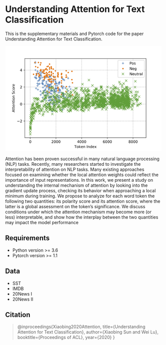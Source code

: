 # Understanding Attention for Text Classification
This is the supplementary materials and Pytorch code for the paper Understanding Attention for Text Classification.
<p align="center">
 <img src="imgs/sst_attn_score_d10_tanh.png" width="700"/>
</p>
Attention has been proven successful in many natural language processing (NLP) tasks. Recently, many researchers started to investigate the interpretability of attention on NLP tasks.
Many existing approaches focused on examining whether the local attention weights could
reflect the importance of input representations. In this work, we present a study on understanding the internal mechanism of attention by looking into the gradient update process,
checking its behavior when approaching a local minimum during training. We propose to
analyze for each word token the following two
quantities: its polarity score and its attention
score, where the latter is a global assessment
on the token’s significance. We discuss conditions under which the attention mechanism
may become more (or less) interpretable, and
show how the interplay between the two quantities may impact the model performance

## Requirements
* Python version >= 3.6
* Pytorch version >= 1.1

## Data
* SST
* IMDB
* 20News I
* 20News II

## Citation
>@inproceedings{Xiaobing2020Attention,
>title={Understanding Attention for Text Classification},
 >author={Xiaobing Sun and Wei Lu},
 >booktitle={Proceedings of ACL},
 >year={2020}
>}

